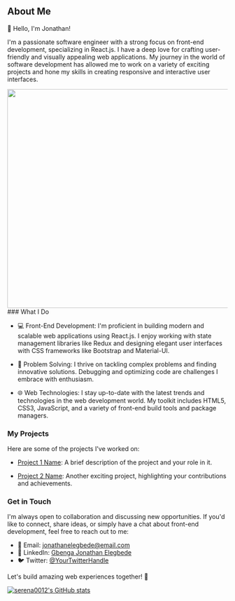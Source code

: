 ## About Me 

👋 Hello, I'm Jonathan!

I'm a passionate software engineer with a strong focus on front-end development, specializing in React.js. I have a deep love for crafting user-friendly and visually appealing web applications. My journey in the world of software development has allowed me to work on a variety of exciting projects and hone my skills in creating responsive and interactive user interfaces.

<img src="https://user-images.githubusercontent.com/111250548/196680278-ec6e9326-e09c-4c6b-90e7-ed99855c61bb.jpg" align="center" width="1000" height="500">
### What I Do

- 💻 Front-End Development: I'm proficient in building modern and scalable web applications using React.js. I enjoy working with state management libraries like Redux and designing elegant user interfaces with CSS frameworks like Bootstrap and Material-UI.

- 🔧 Problem Solving: I thrive on tackling complex problems and finding innovative solutions. Debugging and optimizing code are challenges I embrace with enthusiasm.

- 🌐 Web Technologies: I stay up-to-date with the latest trends and technologies in the web development world. My toolkit includes HTML5, CSS3, JavaScript, and a variety of front-end build tools and package managers.

### My Projects

Here are some of the projects I've worked on:

- [Project 1 Name](https://github.com/yourusername/project1): A brief description of the project and your role in it.

- [Project 2 Name](https://github.com/yourusername/project2): Another exciting project, highlighting your contributions and achievements.

### Get in Touch

I'm always open to collaboration and discussing new opportunities. If you'd like to connect, share ideas, or simply have a chat about front-end development, feel free to reach out to me:

- 📧 Email: [jonathanelegbede@email.com](mailto:jonathanelegbede@gmail.com)
- 💬 LinkedIn: [Gbenga Jonathan Elegbede](https://www.linkedin.com/in/gbengaelegbede/)
- 🐦 Twitter: [@YourTwitterHandle](https://twitter.com/YourTwitterHandle)

Let's build amazing web experiences together! 🚀

[![serena0012's GitHub stats](https://github-readme-stats.vercel.app/api?username=serena0012)](https://github.com/serena0012/github-readme-stats)


<!---
serena0012/serena0012 is a ✨ special ✨ repository because its `README.md` (this file) appears on your GitHub profile.
You can click the Preview link to take a look at your changes.
--->
